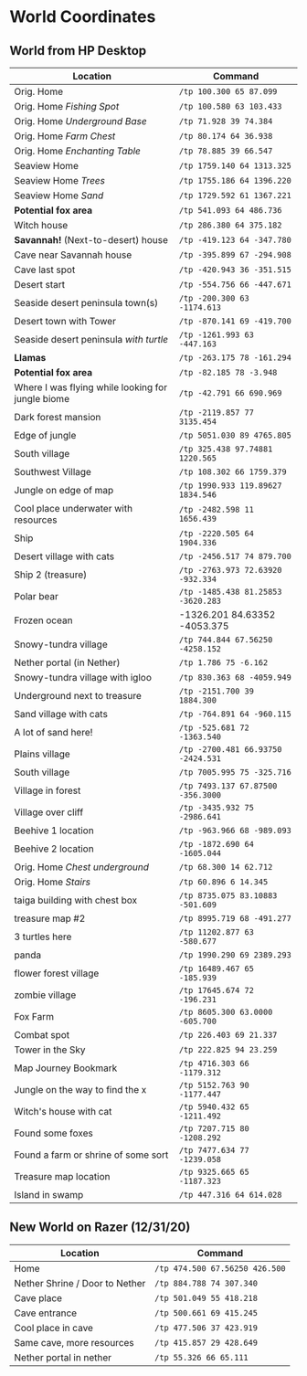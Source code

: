 # World Coordinates

## World from HP Desktop

Location | Command
--- | ---
Orig. Home | `/tp 100.300 65 87.099`
Orig. Home *Fishing Spot* | `/tp 100.580 63 103.433`
Orig. Home *Underground Base* | `/tp 71.928 39 74.384`
Orig. Home *Farm Chest* | `/tp 80.174 64 36.938`
Orig. Home *Enchanting Table* | `/tp 78.885 39 66.547`
Seaview Home | `/tp 1759.140 64 1313.325`
Seaview Home *Trees* | `/tp 1755.186 64 1396.220`
Seaview Home *Sand* | `/tp 1729.592 61 1367.221`
**Potential fox area** | `/tp 541.093 64 486.736`
Witch house | `/tp 286.380 64 375.182`
**Savannah!** (Next-to-desert) house | `/tp -419.123 64 -347.780`
Cave near Savannah house | `/tp -395.899 67 -294.908`
Cave last spot | `/tp -420.943 36 -351.515`
Desert start | `/tp -554.756 66 -447.671`
Seaside desert peninsula town(s) | `/tp -200.300 63 -1174.613`
Desert town with Tower | `/tp -870.141 69 -419.700`
Seaside desert peninsula *with turtle* | `/tp -1261.993 63 -447.163`
**Llamas** | `/tp -263.175 78 -161.294`
**Potential fox area** | `/tp -82.185 78 -3.948`
Where I was flying while looking for jungle biome | `/tp -42.791 66 690.969`
Dark forest mansion | `/tp -2119.857 77 3135.454`
Edge of jungle |`/tp 5051.030 89 4765.805`
South village | `/tp 325.438 97.74881 1220.565`
Southwest Village | `/tp 108.302 66 1759.379`
Jungle on edge of map | `/tp 1990.933 119.89627 1834.546`
Cool place underwater with resources | `/tp -2482.598 11 1656.439`
Ship | `/tp -2220.505 64 1904.336`
Desert village with cats | `/tp -2456.517 74 879.700`
Ship 2 (treasure) | `/tp -2763.973 72.63920 -932.334`
Polar bear | `/tp -1485.438 81.25853 -3620.283`
Frozen ocean | -1326.201 84.63352 -4053.375
Snowy-tundra village | `/tp 744.844 67.56250 -4258.152`
Nether portal (in Nether) | `/tp 1.786 75 -6.162`
Snowy-tundra village with igloo | `/tp 830.363 68 -4059.949`
Underground next to treasure | `/tp -2151.700 39 1884.300`
Sand village with cats | `/tp -764.891 64 -960.115`
A lot of sand here! | `/tp -525.681 72 -1363.540`
Plains village | `/tp -2700.481 66.93750 -2424.531`
South village | `/tp 7005.995 75 -325.716`
Village in forest | `/tp 7493.137 67.87500 -356.3000`
Village over cliff | `/tp -3435.932 75 -2986.641`
Beehive 1 location | `/tp -963.966 68 -989.093`
Beehive 2 location | `/tp -1872.690 64 -1605.044`
Orig. Home *Chest underground* | `/tp 68.300 14 62.712`
Orig. Home *Stairs* | `/tp 60.896 6 14.345`
taiga building with chest box | `/tp 8735.075 83.10883 -501.609`
treasure map #2 | `/tp 8995.719 68 -491.277`
3 turtles here | `/tp 11202.877 63 -580.677`
panda | `/tp 1990.290 69 2389.293`
flower forest village | `/tp 16489.467 65 -185.939`
zombie village | `/tp 17645.674 72 -196.231`
Fox Farm | `/tp 8605.300 63.0000 -605.700`
Combat spot | `/tp 226.403 69 21.337`
Tower in the Sky | `/tp 222.825 94 23.259`
Map Journey Bookmark | `/tp 4716.303 66 -1179.312`
Jungle on the way to find the x | `/tp 5152.763 90 -1177.447`
Witch's house with cat | `/tp 5940.432 65 -1211.492`
Found some foxes | `/tp 7207.715 80 -1208.292`
Found a farm or shrine of some sort | `/tp 7477.634 77 -1239.058`
Treasure map location | `/tp 9325.665 65 -1187.323`
Island in swamp | `/tp 447.316 64 614.028`

## New World on Razer (12/31/20)

Location | Command
--- | ---
Home | `/tp 474.500 67.56250 426.500`
Nether Shrine / Door to Nether | `/tp 884.788 74 307.340`
Cave place | `/tp 501.049 55 418.218`
Cave entrance | `/tp 500.661 69 415.245`
Cool place in cave | `/tp 477.506 37 423.919`
Same cave, more resources | `/tp 415.857 29 428.649`
Nether portal in nether | `/tp 55.326 66 65.111`

